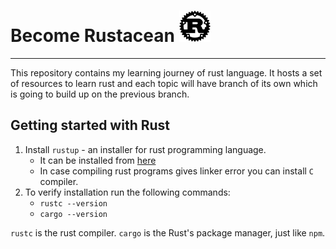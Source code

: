 # Become Rustacean <img src="./README.png" alt="Rust logo" width=50 height=50>

---

This repository contains my learning journey of rust language. It hosts a set of resources to learn rust and each topic will have branch of its own which is going to build up on the previous branch.

## Getting started with Rust

1. Install `rustup` - an installer for rust programming language.
   - It can be installed from [here](https://rustup.rs/)
   - In case compiling rust programs gives linker error you can install `C` compiler.
2. To verify installation run the following commands:
   - `rustc --version`
   - `cargo --version`

`rustc` is the rust compiler.
`cargo` is the Rust's package manager, just like `npm`.

